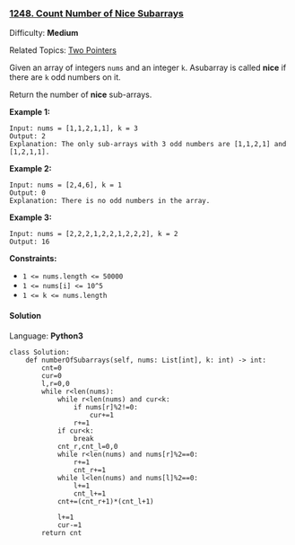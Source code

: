 ### [1248\. Count Number of Nice Subarrays](https://leetcode.com/problems/count-number-of-nice-subarrays/)

Difficulty: **Medium**  

Related Topics: [Two Pointers](https://leetcode.com/tag/two-pointers/)


Given an array of integers `nums` and an integer `k`. Asubarray is called **nice** if there are `k` odd numbers on it.

Return the number of **nice** sub-arrays.

**Example 1:**

```
Input: nums = [1,1,2,1,1], k = 3
Output: 2
Explanation: The only sub-arrays with 3 odd numbers are [1,1,2,1] and [1,2,1,1].
```

**Example 2:**

```
Input: nums = [2,4,6], k = 1
Output: 0
Explanation: There is no odd numbers in the array.
```

**Example 3:**

```
Input: nums = [2,2,2,1,2,2,1,2,2,2], k = 2
Output: 16
```

**Constraints:**

*   `1 <= nums.length <= 50000`
*   `1 <= nums[i] <= 10^5`
*   `1 <= k <= nums.length`


#### Solution

Language: **Python3**

```python3
class Solution:
    def numberOfSubarrays(self, nums: List[int], k: int) -> int:
        cnt=0
        cur=0
        l,r=0,0
        while r<len(nums):
            while r<len(nums) and cur<k:
                if nums[r]%2!=0:
                    cur+=1
                r+=1
            if cur<k:
                break
            cnt_r,cnt_l=0,0
            while r<len(nums) and nums[r]%2==0:
                r+=1
                cnt_r+=1
            while l<len(nums) and nums[l]%2==0:
                l+=1
                cnt_l+=1
            cnt+=(cnt_r+1)*(cnt_l+1)
            
            l+=1
            cur-=1
        return cnt
```
